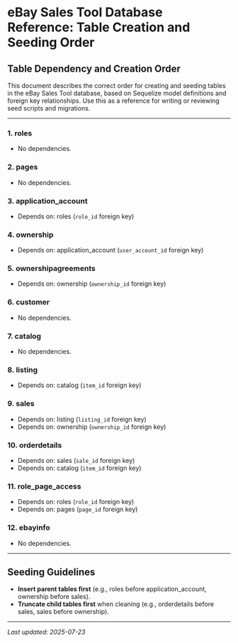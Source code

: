 # eBay Sales Tool Database Reference: Table Creation and Seeding Order

## Table Dependency and Creation Order

This document describes the correct order for creating and seeding tables in the eBay Sales Tool database, based on Sequelize model definitions and foreign key relationships. Use this as a reference for writing or reviewing seed scripts and migrations.

---

### 1. roles
- No dependencies.

### 2. pages
- No dependencies.

### 3. application_account
- Depends on: roles (`role_id` foreign key)

### 4. ownership
- Depends on: application_account (`user_account_id` foreign key)

### 5. ownershipagreements
- Depends on: ownership (`ownership_id` foreign key)

### 6. customer
- No dependencies.

### 7. catalog
- No dependencies.

### 8. listing
- Depends on: catalog (`item_id` foreign key)

### 9. sales
- Depends on: listing (`listing_id` foreign key)
- Depends on: ownership (`ownership_id` foreign key)

### 10. orderdetails
- Depends on: sales (`sale_id` foreign key)
- Depends on: catalog (`item_id` foreign key)

### 11. role_page_access
- Depends on: roles (`role_id` foreign key)
- Depends on: pages (`page_id` foreign key)

### 12. ebayinfo
- No dependencies.

---

## Seeding Guidelines
- **Insert parent tables first** (e.g., roles before application_account, ownership before sales).
- **Truncate child tables first** when cleaning (e.g., orderdetails before sales, sales before ownership).

---

_Last updated: 2025-07-23_
